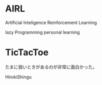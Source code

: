 # AIRL
Artificial Inteligence Reinforcement Learning

lazy Programming personal learning

# TicTacToe

たまに弱いときがあるのが非常に面白かった。

HirokiShingu
